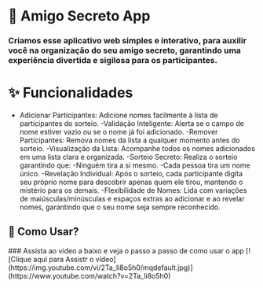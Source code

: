 # 🎁 Amigo Secreto App

### Criamos esse aplicativo web simples e interativo, para auxilir você na organização do seu amigo secreto, garantindo uma experiência divertida e sigilosa para os participantes.

# ✨ Funcionalidades
- Adicionar Participantes: Adicione nomes facilmente à lista de participantes do sorteio.
-Validação Inteligente: Alerta se o campo de nome estiver vazio ou se o nome já foi adicionado.
-Remover Participantes: Remova nomes da lista a qualquer momento antes do sorteio.
-Visualização da Lista: Acompanhe todos os nomes adicionados em uma lista clara e organizada.
-Sorteio Secreto: Realiza o sorteio garantindo que:
-Ninguém tira a si mesmo.
-Cada pessoa tira um nome único.
-Revelação Individual: Após o sorteio, cada participante digita seu próprio nome para descobrir apenas quem ele tirou, mantendo o mistério para os demais.
-Flexibilidade de Nomes: Lida com variações de maiúsculas/minúsculas e espaços extras ao adicionar e ao revelar nomes, garantindo que o seu nome seja sempre reconhecido.
<h2>🚀 Como Usar?</h2>
### Assista ao video a baixo e veja o passo a passo de como usar o app
[![Clique aqui para Assistr o vídeo]
(https://img.youtube.com/vi/2Ta_li8o5h0/mqdefault.jpg)](https://www.youtube.com/watch?v=2Ta_li8o5h0)

